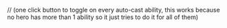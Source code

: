//  (one click button to toggle on every auto-cast ability, this works because no hero has more than 1 ability so it just tries to do it for all of them)

